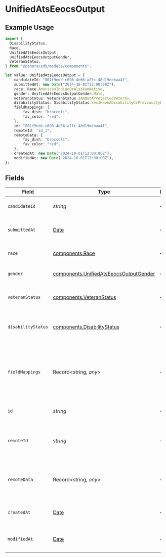 # UnifiedAtsEeocsOutput

## Example Usage

```typescript
import {
  DisabilityStatus,
  Race,
  UnifiedAtsEeocsOutput,
  UnifiedAtsEeocsOutputGender,
  VeteranStatus,
} from "@panora/sdk/models/components";

let value: UnifiedAtsEeocsOutput = {
    candidateId: "801f9ede-c698-4e66-a7fc-48d19eebaa4f",
    submittedAt: new Date("2024-10-01T12:00:00Z"),
    race: Race.AmericanIndianOrAlaskanNative,
    gender: UnifiedAtsEeocsOutputGender.Male,
    veteranStatus: VeteranStatus.IAmNotAProtectedVeteran,
    disabilityStatus: DisabilityStatus.YesIHaveADisabilityOrPreviouslyHadADisability,
    fieldMappings: {
        fav_dish: "broccoli",
        fav_color: "red",
    },
    id: "801f9ede-c698-4e66-a7fc-48d19eebaa4f",
    remoteId: "id_1",
    remoteData: {
        fav_dish: "broccoli",
        fav_color: "red",
    },
    createdAt: new Date("2024-10-01T12:00:00Z"),
    modifiedAt: new Date("2024-10-01T12:00:00Z"),
};
```

## Fields

| Field                                                                                            | Type                                                                                             | Required                                                                                         | Description                                                                                      | Example                                                                                          |
| ------------------------------------------------------------------------------------------------ | ------------------------------------------------------------------------------------------------ | ------------------------------------------------------------------------------------------------ | ------------------------------------------------------------------------------------------------ | ------------------------------------------------------------------------------------------------ |
| `candidateId`                                                                                    | *string*                                                                                         | :heavy_minus_sign:                                                                               | The UUID of the candidate                                                                        | 801f9ede-c698-4e66-a7fc-48d19eebaa4f                                                             |
| `submittedAt`                                                                                    | [Date](https://developer.mozilla.org/en-US/docs/Web/JavaScript/Reference/Global_Objects/Date)    | :heavy_minus_sign:                                                                               | The submission date of the EEOC                                                                  | 2024-10-01T12:00:00Z                                                                             |
| `race`                                                                                           | [components.Race](../../models/components/race.md)                                               | :heavy_minus_sign:                                                                               | The race of the candidate                                                                        | AMERICAN_INDIAN_OR_ALASKAN_NATIVE                                                                |
| `gender`                                                                                         | [components.UnifiedAtsEeocsOutputGender](../../models/components/unifiedatseeocsoutputgender.md) | :heavy_minus_sign:                                                                               | The gender of the candidate                                                                      | MALE                                                                                             |
| `veteranStatus`                                                                                  | [components.VeteranStatus](../../models/components/veteranstatus.md)                             | :heavy_minus_sign:                                                                               | The veteran status of the candidate                                                              | I_AM_NOT_A_PROTECTED_VETERAN                                                                     |
| `disabilityStatus`                                                                               | [components.DisabilityStatus](../../models/components/disabilitystatus.md)                       | :heavy_minus_sign:                                                                               | The disability status of the candidate                                                           | YES_I_HAVE_A_DISABILITY_OR_PREVIOUSLY_HAD_A_DISABILITY                                           |
| `fieldMappings`                                                                                  | Record<string, *any*>                                                                            | :heavy_minus_sign:                                                                               | The custom field mappings of the object between the remote 3rd party & Panora                    | {<br/>"fav_dish": "broccoli",<br/>"fav_color": "red"<br/>}                                       |
| `id`                                                                                             | *string*                                                                                         | :heavy_minus_sign:                                                                               | The UUID of the EEOC                                                                             | 801f9ede-c698-4e66-a7fc-48d19eebaa4f                                                             |
| `remoteId`                                                                                       | *string*                                                                                         | :heavy_minus_sign:                                                                               | The remote ID of the EEOC in the context of the 3rd Party                                        | id_1                                                                                             |
| `remoteData`                                                                                     | Record<string, *any*>                                                                            | :heavy_minus_sign:                                                                               | The remote data of the EEOC in the context of the 3rd Party                                      | {<br/>"fav_dish": "broccoli",<br/>"fav_color": "red"<br/>}                                       |
| `createdAt`                                                                                      | [Date](https://developer.mozilla.org/en-US/docs/Web/JavaScript/Reference/Global_Objects/Date)    | :heavy_minus_sign:                                                                               | The created date of the object                                                                   | 2024-10-01T12:00:00Z                                                                             |
| `modifiedAt`                                                                                     | [Date](https://developer.mozilla.org/en-US/docs/Web/JavaScript/Reference/Global_Objects/Date)    | :heavy_minus_sign:                                                                               | The modified date of the object                                                                  | 2024-10-01T12:00:00Z                                                                             |
